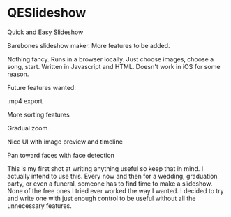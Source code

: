 # QESlideshow
Quick and Easy Slideshow

Barebones slideshow maker. More features to be added.

Nothing fancy. Runs in a browser locally. Just choose images, choose a song, start. Written in Javascript and HTML. Doesn't work in iOS for some reason.

Future features wanted:

.mp4 export

More sorting features

Gradual zoom

Nice UI with image preview and timeline

Pan toward faces with face detection





This is my first shot at writing anything useful so keep that in mind. I actually intend to use this. Every now and then for a wedding, graduation party, or even a funeral, someone has to find time to make a slideshow. None of the free ones I tried ever worked the way I wanted. I decided to try and write one with just enough control to be useful without all the unnecessary features. 
